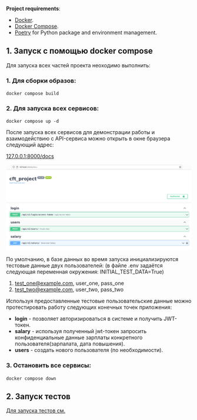 **Project requirements**:

* [Docker](https://www.docker.com/).
* [Docker Compose](https://docs.docker.com/compose/install/).
* [Poetry](https://python-poetry.org/) for Python package and environment management.

## 1. Запуск с помощью docker compose

Для запуска всех частей проекта неоходимо выполнить:

### 1. Для сборки образов:
```shell
docker compose build
```

### 2. Для запуска всех сервисов:
```shell
docker compose up -d
```

После запуска всех сервисов для демонстрации работы и взаимодействию с API-сервиса можно открыть в окне браузера следующий адрес:


[127.0.0.1:8000/docs](127.0.0.1:8000/docs)


![img.png](img.png)

По умолчанию, в базе данных во время запуска инициализируются тестовые данные двух пользователей:
(в файле .env задаётся следующая переменная окружения: INITIAL_TEST_DATA=True)

1. test_one@example.com, user_one, pass_one
2. test_two@example.com, user_two, pass_two

Используя предоставленные тестовые пользовательские данные можно протестировать работу следующих конечных точек приложения:

* **login** - позволяет авторизироваться в системе и получить JWT-токен.
* **salary** - используя полученный jwt-токен запросить конфиденциальные данные зарплаты конкретного пользователя(зарпалата, дата повышения).
* **users** - создать нового пользователя (по необходимости).

### 3. Остановить все сервисы:

```shell
docker compose down
```


## 2. Запуск тестов

[Для запуска тестов см.](./app/README.md)

